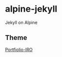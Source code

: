 # alpine-jekyll
Jekyll on Alpine

## Theme

[Portfiolio-IRO](https://github.com/Bloc/portfolio-iro)
